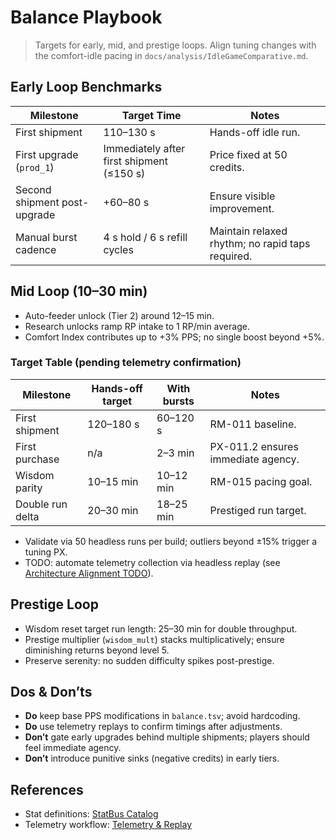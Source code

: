 # Balance Playbook

> Targets for early, mid, and prestige loops. Align tuning changes with the comfort-idle pacing in `docs/analysis/IdleGameComparative.md`.

## Early Loop Benchmarks
| Milestone | Target Time | Notes |
| --------- | ----------- | ----- |
| First shipment | 110–130 s | Hands-off idle run. |
| First upgrade (`prod_1`) | Immediately after first shipment (≤150 s) | Price fixed at 50 credits. |
| Second shipment post-upgrade | +60–80 s | Ensure visible improvement.
| Manual burst cadence | 4 s hold / 6 s refill cycles | Maintain relaxed rhythm; no rapid taps required.

## Mid Loop (10–30 min)
- Auto-feeder unlock (Tier 2) around 12–15 min.
- Research unlocks ramp RP intake to 1 RP/min average.
- Comfort Index contributes up to +3% PPS; no single boost beyond +5%.

### Target Table (pending telemetry confirmation)
| Milestone | Hands-off target | With bursts | Notes |
| --------- | ---------------- | ----------- | ----- |
| First shipment | 120–180 s | 60–120 s | RM-011 baseline. |
| First purchase | n/a | 2–3 min | PX-011.2 ensures immediate agency. |
| Wisdom parity | 10–15 min | 10–12 min | RM-015 pacing goal. |
| Double run delta | 20–30 min | 18–25 min | Prestiged run target. |

- Validate via 50 headless runs per build; outliers beyond ±15% trigger a tuning PX.
- TODO: automate telemetry collection via headless replay (see [Architecture Alignment TODO](../architecture/Implementation_TODO.md)).

## Prestige Loop
- Wisdom reset target run length: 25–30 min for double throughput.
- Prestige multiplier (`wisdom_mult`) stacks multiplicatively; ensure diminishing returns beyond level 5.
- Preserve serenity: no sudden difficulty spikes post-prestige.

## Dos & Don’ts
- **Do** keep base PPS modifications in `balance.tsv`; avoid hardcoding.
- **Do** use telemetry replays to confirm timings after adjustments.
- **Don’t** gate early upgrades behind multiple shipments; players should feel immediate agency.
- **Don’t** introduce punitive sinks (negative credits) in early tiers.

## References
- Stat definitions: [StatBus Catalog](../architecture/StatBus_Catalog.md)
- Telemetry workflow: [Telemetry & Replay](../quality/Telemetry_Replay.md)
